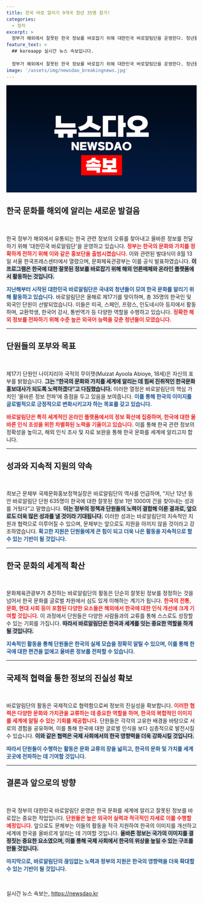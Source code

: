 ```yaml
---
title: 한국 바로 알리기 9개국 청년 35명 참가!
categories:
  - 정치
excerpt: >
  정부가 해외에서 잘못된 한국 정보를 바로잡기 위해 대한민국 바로알림단을 운영한다. 청년들이 세계 무대에서 한국 문화를 알리며 정보의 정확성을 높이는 이번 프로젝트에 주목하라!
feature_text: >
  ## koreaapp 실시간 뉴스 속보입니다.

  정부가 해외에서 잘못된 한국 정보를 바로잡기 위해 대한민국 바로알림단을 운영한다. 청년들이 세계 무대에서 한국 문화를 알리며 정보의 정확성을 높이는 이번 프로젝트에 주목하라!
image: '/assets/img/newsdao_breakingnews.jpg'
---
```


<p><img src="/assets/img/newsdao_breakingnews.jpg" alt="koreaapp 속보" /></p>

<h2 data-ke-size="size26">한국 문화를 해외에 알리는 새로운 발걸음</h2>

<p data-ke-size="size16">&nbsp;</p>

<p>한국 정부가 해외에서 유통되는 한국 관련 정보의 오류를 찾아내고 올바른 정보를 전달하기 위해 '대한민국 바로알림단'을 운영하고 있습니다. <b><span style="color: #ee2323;">정부는 한국의 문화와 가치를 정확하게 전하기 위해 이와 같은 홍보단을 출범시켰습니다.</span></b> 이와 관련된 발대식이 8월 13일 서울 한국프레스센터에서 열렸으며, 문화체육관광부는 이를 공식 발표하였습니다. <b><span style="background-color: #21538527;">이 프로그램은 한국에 대한 잘못된 정보를 바로잡기 위해 해외 언론매체와 온라인 플랫폼에서 활동하는 것입니다.</span></b></p>

<p><b><span style="color: #1a5490;">지난해부터 시작된 대한민국 바로알림단은 국내외 청년들이 모여 한국 문화를 알리기 위해 활동하고 있습니다.</span></b> 바로알림단은 올해로 제17기를 맞이하며, 총 35명의 한국인 및 외국인 단원이 선발되었습니다. 이들은 미국, 스페인, 프랑스, 인도네시아 등지에서 활동하며, 교환학생, 한국어 강사, 통번역가 등 다양한 역할을 수행하고 있습니다. <b><span style="color: #ee2323;">정확한 해외 정보를 전파하기 위해 수준 높은 외국어 능력을 갖춘 청년들이 모였습니다.</span></b></p>

<hr>

<h2 data-ke-size="size26">단원들의 포부와 목표</h2>

<p data-ke-size="size16">&nbsp;</p>

<p>제17기 단원인 나이지리아 국적의 무이잿(Muizat Ayoola Abioye, 18세)은 자신의 포부를 밝혔습니다. <b><span style="background-color: #21538527;">그는 “한국의 문화와 가치를 세계에 알리는 데 힘써 진취적인 한국문화 홍보대사가 되도록 노력하겠다”고 다짐했습니다.</span></b> 이러한 열정은 바로알림단의 핵심 가치인 ‘올바른 정보 전파’에 중점을 두고 있음을 보여줍니다. <b><span style="color: #1a5490;">이를 통해 한국의 이미지를 글로벌적으로 긍정적으로 변화시키고자 하는 목표를 갖고 있습니다.</span></b></p>

<p><b><span style="color: #ee2323;">바로알림단은 특히 세계적인 온라인 플랫폼에서의 정보 확산에 집중하며, 한국에 대한 올바른 인식 조성을 위한 차별화된 노력을 기울이고 있습니다.</span></b> 이를 통해 한국 관련 정보의 정확성을 높이고, 해외 인식 조사 및 자료 보완을 통해 한국 문화를 세계에 알리고자 합니다.</p>

<hr>

<h2 data-ke-size="size26">성과와 지속적 지원의 약속</h2>

<p data-ke-size="size16">&nbsp;</p>

<p>최보근 문체부 국제문화홍보정책실장은 바로알림단의 역사를 언급하며, “지난 12년 동안 바로알림단 단원 635명이 한국에 대한 잘못된 정보 1만 1000여 건을 찾아내는 성과를 거뒀다”고 말했습니다. <b><span style="background-color: #21538527;">이는 정부의 정책과 단원들의 노력이 결합해 이룬 결과로, 앞으로도 더욱 많은 성과를 낼 것이라 기대됩니다.</span></b> 이러한 성과는 바로알림단의 지속적인 지원과 협력으로 이루어질 수 있으며, 문체부는 앞으로도 지원을 아끼지 않을 것이라고 강조하였습니다. <b><span style="color: #1a5490;">확고한 지원은 단원들에게 큰 힘이 되고 더욱 나은 활동을 지속적으로 할 수 있는 기반이 될 것입니다.</span></b></p>

<hr>

<h2 data-ke-size="size26">한국 문화의 세계적 확산</h2>

<p data-ke-size="size16">&nbsp;</p>

<p>문화체육관광부가 추진하는 바로알림단의 활동은 단순히 잘못된 정보를 정정하는 것을 넘어서 한국 문화를 글로벌 차원에서 심도 있게 이해하는 계기가 됩니다. <b><span style="color: #ee2323;">한국의 전통, 문화, 현대 사회 등이 포함된 다양한 요소들은 해외에서 한국에 대한 인식 개선에 크게 기여할 것입니다.</span></b> 이 과정에서 단원들은 다양한 사람들과의 교류를 통해 스스로도 성장할 수 있는 기회를 가집니다. <b><span style="background-color: #21538527;">따라서 바로알림단은 한국과 세계를 잇는 중요한 역할을 하게 될 것입니다.</span></b></p>

<p><b><span style="color: #1a5490;">지속적인 활동을 통해 단원들은 한국의 실제 모습을 정확히 알릴 수 있으며, 이를 통해 한국에 대한 편견을 없애고 올바른 정보를 전파할 수 있습니다.</span></b></p>

<hr>

<h2 data-ke-size="size26">국제적 협력을 통한 정보의 진실성 확보</h2>

<p data-ke-size="size16">&nbsp;</p>

<p>바로알림단의 활동은 국제적으로 협력함으로써 정보의 진실성을 확보합니다. <b><span style="color: #ee2323;">이러한 협력은 다양한 문화와 가치관을 교류하는 데 중요한 역할을 하며, 한국의 복합적인 이미지를 세계에 알릴 수 있는 기회를 제공합니다.</span></b> 단원들은 각각의 고유한 배경을 바탕으로 서로의 경험을 공유하며, 이를 통해 한국에 대한 글로벌 인식을 보다 심층적으로 발전시킬 수 있습니다. <b><span style="background-color: #21538527;">이와 같은 협력은 국제 사회에서의 한국 영향력을 더욱 강화시킬 것입니다.</span></b></p>

<p><b><span style="color: #1a5490;">따라서 단원들이 수행하는 활동은 문화 교류의 장을 넓히고, 한국의 문화 및 가치를 세계 곳곳에 전파하는 데 기여할 것입니다.</span></b></p>

<hr>

<h2 data-ke-size="size26">결론과 앞으로의 방향</h2>

<p data-ke-size="size16">&nbsp;</p>

<p>한국 정부의 대한민국 바로알림단 운영은 한국 문화를 세계에 알리고 잘못된 정보를 바로잡는 중요한 작업입니다. <b><span style="color: #ee2323;">단원들은 높은 외국어 실력과 적극적인 자세로 이를 수행할 예정입니다.</span></b> 앞으로도 문체부는 이들의 활동을 적극 지원하여 한국의 이미지를 개선하고 세계에 한국을 올바르게 알리는 데 기여할 것입니다. <b><span style="background-color: #21538527;">올바른 정보는 국가의 이미지를 결정짓는 중요한 요소였으며, 이를 통해 국제 사회에서 한국의 위상을 높일 수 있는 구조를 만들 것입니다.</span></b></p>

<p><b><span style="color: #1a5490;">마지막으로, 바로알림단의 끊임없는 노력과 정부의 지원은 한국의 영향력을 더욱 확대할 수 있는 기반이 될 것입니다.</span></b></p>

<p data-ke-size="size16">&nbsp;</p>
실시간 뉴스 속보는, <a href="https://newsdao.kr" rel="dofollow">https://newsdao.kr</a>


